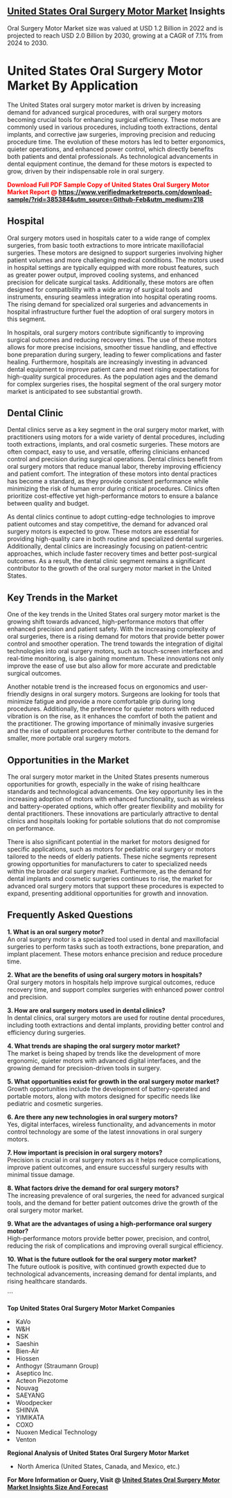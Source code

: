 <h2><a href="https://www.verifiedmarketreports.com/download-sample/?rid=385384&amp;utm_source=Github-Feb&amp;utm_medium=218" target="_blank">United States Oral Surgery Motor Market</a> Insights</h2><p>Oral Surgery Motor Market size was valued at USD 1.2 Billion in 2022 and is projected to reach USD 2.0 Billion by 2030, growing at a CAGR of 7.1% from 2024 to 2030.</p><p> <h1>United States Oral Surgery Motor Market By Application</h1> <p>The United States oral surgery motor market is driven by increasing demand for advanced surgical procedures, with oral surgery motors becoming crucial tools for enhancing surgical efficiency. These motors are commonly used in various procedures, including tooth extractions, dental implants, and corrective jaw surgeries, improving precision and reducing procedure time. The evolution of these motors has led to better ergonomics, quieter operations, and enhanced power control, which directly benefits both patients and dental professionals. As technological advancements in dental equipment continue, the demand for these motors is expected to grow, driven by their indispensable role in oral surgery. <strong><p><span class=""><span style="color: #ff0000;"><strong>Download Full PDF Sample Copy of United States Oral Surgery Motor Market Report</strong> @ </span><a href="https://www.verifiedmarketreports.com/download-sample/?rid=385384&amp;utm_source=Github-Feb&amp;utm_medium=218" target="_blank">https://www.verifiedmarketreports.com/download-sample/?rid=385384&amp;utm_source=Github-Feb&amp;utm_medium=218</a></span></p></strong></p> <h2>Hospital</h2> <p>Oral surgery motors used in hospitals cater to a wide range of complex surgeries, from basic tooth extractions to more intricate maxillofacial surgeries. These motors are designed to support surgeries involving higher patient volumes and more challenging medical conditions. The motors used in hospital settings are typically equipped with more robust features, such as greater power output, improved cooling systems, and enhanced precision for delicate surgical tasks. Additionally, these motors are often designed for compatibility with a wide array of surgical tools and instruments, ensuring seamless integration into hospital operating rooms. The rising demand for specialized oral surgeries and advancements in hospital infrastructure further fuel the adoption of oral surgery motors in this segment.</p> <p>In hospitals, oral surgery motors contribute significantly to improving surgical outcomes and reducing recovery times. The use of these motors allows for more precise incisions, smoother tissue handling, and effective bone preparation during surgery, leading to fewer complications and faster healing. Furthermore, hospitals are increasingly investing in advanced dental equipment to improve patient care and meet rising expectations for high-quality surgical procedures. As the population ages and the demand for complex surgeries rises, the hospital segment of the oral surgery motor market is anticipated to see substantial growth.</p> <h2>Dental Clinic</h2> <p>Dental clinics serve as a key segment in the oral surgery motor market, with practitioners using motors for a wide variety of dental procedures, including tooth extractions, implants, and oral cosmetic surgeries. These motors are often compact, easy to use, and versatile, offering clinicians enhanced control and precision during surgical operations. Dental clinics benefit from oral surgery motors that reduce manual labor, thereby improving efficiency and patient comfort. The integration of these motors into dental practices has become a standard, as they provide consistent performance while minimizing the risk of human error during critical procedures. Clinics often prioritize cost-effective yet high-performance motors to ensure a balance between quality and budget.</p> <p>As dental clinics continue to adopt cutting-edge technologies to improve patient outcomes and stay competitive, the demand for advanced oral surgery motors is expected to grow. These motors are essential for providing high-quality care in both routine and specialized dental surgeries. Additionally, dental clinics are increasingly focusing on patient-centric approaches, which include faster recovery times and better post-surgical outcomes. As a result, the dental clinic segment remains a significant contributor to the growth of the oral surgery motor market in the United States.</p> <h2>Key Trends in the Market</h2> <p>One of the key trends in the United States oral surgery motor market is the growing shift towards advanced, high-performance motors that offer enhanced precision and patient safety. With the increasing complexity of oral surgeries, there is a rising demand for motors that provide better power control and smoother operation. The trend towards the integration of digital technologies into oral surgery motors, such as touch-screen interfaces and real-time monitoring, is also gaining momentum. These innovations not only improve the ease of use but also allow for more accurate and predictable surgical outcomes.</p> <p>Another notable trend is the increased focus on ergonomics and user-friendly designs in oral surgery motors. Surgeons are looking for tools that minimize fatigue and provide a more comfortable grip during long procedures. Additionally, the preference for quieter motors with reduced vibration is on the rise, as it enhances the comfort of both the patient and the practitioner. The growing importance of minimally invasive surgeries and the rise of outpatient procedures further contribute to the demand for smaller, more portable oral surgery motors.</p> <h2>Opportunities in the Market</h2> <p>The oral surgery motor market in the United States presents numerous opportunities for growth, especially in the wake of rising healthcare standards and technological advancements. One key opportunity lies in the increasing adoption of motors with enhanced functionality, such as wireless and battery-operated options, which offer greater flexibility and mobility for dental practitioners. These innovations are particularly attractive to dental clinics and hospitals looking for portable solutions that do not compromise on performance.</p> <p>There is also significant potential in the market for motors designed for specific applications, such as motors for pediatric oral surgery or motors tailored to the needs of elderly patients. These niche segments represent growing opportunities for manufacturers to cater to specialized needs within the broader oral surgery market. Furthermore, as the demand for dental implants and cosmetic surgeries continues to rise, the market for advanced oral surgery motors that support these procedures is expected to expand, presenting additional opportunities for growth and innovation.</p> <h2>Frequently Asked Questions</h2> <p><strong>1. What is an oral surgery motor?</strong><br>An oral surgery motor is a specialized tool used in dental and maxillofacial surgeries to perform tasks such as tooth extractions, bone preparation, and implant placement. These motors enhance precision and reduce procedure time.</p> <p><strong>2. What are the benefits of using oral surgery motors in hospitals?</strong><br>Oral surgery motors in hospitals help improve surgical outcomes, reduce recovery time, and support complex surgeries with enhanced power control and precision.</p> <p><strong>3. How are oral surgery motors used in dental clinics?</strong><br>In dental clinics, oral surgery motors are used for routine dental procedures, including tooth extractions and dental implants, providing better control and efficiency during surgeries.</p> <p><strong>4. What trends are shaping the oral surgery motor market?</strong><br>The market is being shaped by trends like the development of more ergonomic, quieter motors with advanced digital interfaces, and the growing demand for precision-driven tools in surgery.</p> <p><strong>5. What opportunities exist for growth in the oral surgery motor market?</strong><br>Growth opportunities include the development of battery-operated and portable motors, along with motors designed for specific needs like pediatric and cosmetic surgeries.</p> <p><strong>6. Are there any new technologies in oral surgery motors?</strong><br>Yes, digital interfaces, wireless functionality, and advancements in motor control technology are some of the latest innovations in oral surgery motors.</p> <p><strong>7. How important is precision in oral surgery motors?</strong><br>Precision is crucial in oral surgery motors as it helps reduce complications, improve patient outcomes, and ensure successful surgery results with minimal tissue damage.</p> <p><strong>8. What factors drive the demand for oral surgery motors?</strong><br>The increasing prevalence of oral surgeries, the need for advanced surgical tools, and the demand for better patient outcomes drive the growth of the oral surgery motor market.</p> <p><strong>9. What are the advantages of using a high-performance oral surgery motor?</strong><br>High-performance motors provide better power, precision, and control, reducing the risk of complications and improving overall surgical efficiency.</p> <p><strong>10. What is the future outlook for the oral surgery motor market?</strong><br>The future outlook is positive, with continued growth expected due to technological advancements, increasing demand for dental implants, and rising healthcare standards.</p> ```</p><p><strong>Top United States Oral Surgery Motor Market Companies</strong></p><div data-test-id=""><p><li>KaVo</li><li> W&H</li><li> NSK</li><li> Saeshin</li><li> Bien-Air</li><li> Hiossen</li><li> Anthogyr (Straumann Group)</li><li> Aseptico Inc.</li><li> Acteon Piezotome</li><li> Nouvag</li><li> SAEYANG</li><li> Woodpecker</li><li> SHINVA</li><li> YIMIKATA</li><li> COXO</li><li> Nuoxen Medical Technology</li><li> Venton</li></p><div><strong>Regional Analysis of&nbsp;United States Oral Surgery Motor Market</strong></div><ul><li dir="ltr"><p dir="ltr">North America&nbsp;(United States, Canada, and Mexico, etc.)</p></li></ul><p><strong>For More Information or Query, Visit @&nbsp;</strong><strong><a href="https://www.verifiedmarketreports.com/product/oral-surgery-motor-market/?utm_source=Github-Feb&amp;utm_medium=218" target="_blank">United States Oral Surgery Motor Market Insights Size And Forecast</a></strong></p></div>
